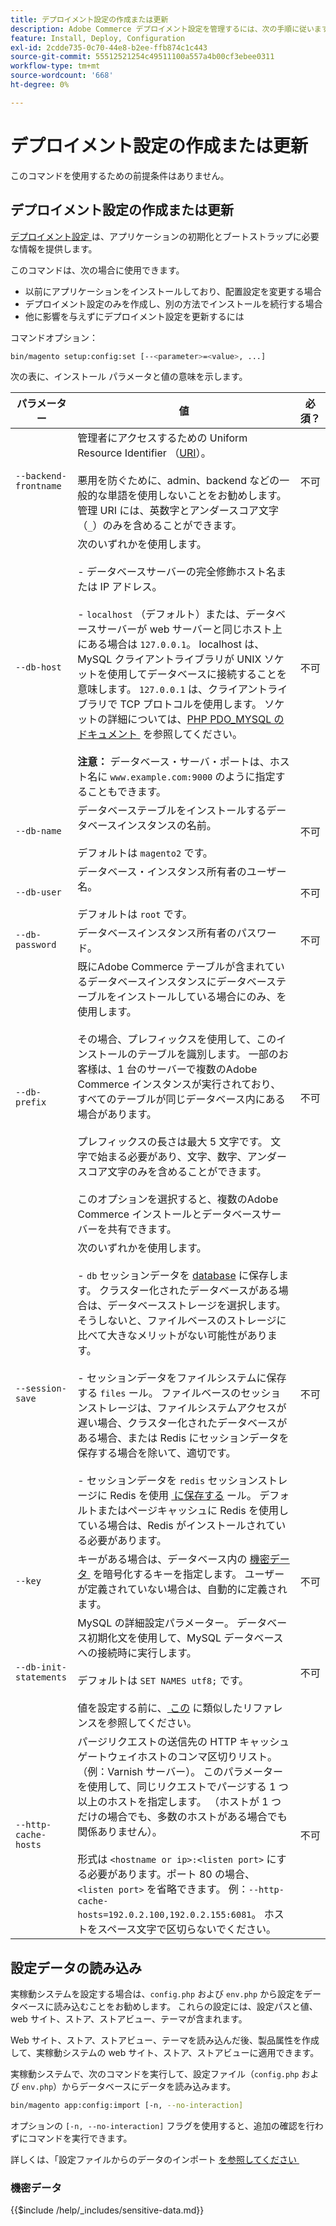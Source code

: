 ```yaml
---
title: デプロイメント設定の作成または更新
description: Adobe Commerce デプロイメント設定を管理するには、次の手順に従います。
feature: Install, Deploy, Configuration
exl-id: 2cdde735-0c70-44e8-b2ee-ffb874c1c443
source-git-commit: 55512521254c49511100a557a4b00cf3ebee0311
workflow-type: tm+mt
source-wordcount: '668'
ht-degree: 0%

---
```


# デプロイメント設定の作成または更新

このコマンドを使用するための前提条件はありません。

## デプロイメント設定の作成または更新

[&#x200B; デプロイメント設定 &#x200B;](../../configuration/reference/deployment-files.md) は、アプリケーションの初期化とブートストラップに必要な情報を提供します。

このコマンドは、次の場合に使用できます。

* 以前にアプリケーションをインストールしており、配置設定を変更する場合
* デプロイメント設定のみを作成し、別の方法でインストールを続行する場合
* 他に影響を与えずにデプロイメント設定を更新するには

コマンドオプション：

```bash
bin/magento setup:config:set [--<parameter>=<value>, ...]
```

次の表に、インストール パラメータと値の意味を示します。

| パラメーター | 値 | 必須？ |
|--- |--- |--- |
| `--backend-frontname` | 管理者にアクセスするための Uniform Resource Identifier （[URI](https://www.w3.org/Protocols/rfc2616/rfc2616-sec3.html#sec3.2)）。<br><br> 悪用を防ぐために、admin、backend などの一般的な単語を使用しないことをお勧めします。 管理 URI には、英数字とアンダースコア文字（`_`）のみを含めることができます。 | 不可 |
| `--db-host` | 次のいずれかを使用します。<br><br>- データベースサーバーの完全修飾ホスト名または IP アドレス。<br><br>- `localhost` （デフォルト）または、データベースサーバーが web サーバーと同じホスト上にある場合は `127.0.0.1`。 localhost は、MySQL クライアントライブラリが UNIX ソケットを使用してデータベースに接続することを意味します。 `127.0.0.1` は、クライアントライブラリで TCP プロトコルを使用します。 ソケットの詳細については、[PHP PDO_MYSQL のドキュメント &#x200B;](https://www.php.net/manual/en/ref.pdo-mysql.php) を参照してください。<br><br>**注意：** データベース・サーバ・ポートは、ホスト名に `www.example.com:9000` のように指定することもできます。 | 不可 |
| `--db-name` | データベーステーブルをインストールするデータベースインスタンスの名前。<br><br> デフォルトは `magento2` です。 | 不可 |
| `--db-user` | データベース・インスタンス所有者のユーザー名。<br><br> デフォルトは `root` です。 | 不可 |
| `--db-password` | データベースインスタンス所有者のパスワード。 | 不可 |
| `--db-prefix` | 既にAdobe Commerce テーブルが含まれているデータベースインスタンスにデータベーステーブルをインストールしている場合にのみ、を使用します。<br><br> その場合、プレフィックスを使用して、このインストールのテーブルを識別します。 一部のお客様は、1 台のサーバーで複数のAdobe Commerce インスタンスが実行されており、すべてのテーブルが同じデータベース内にある場合があります。<br><br> プレフィックスの長さは最大 5 文字です。 文字で始まる必要があり、文字、数字、アンダースコア文字のみを含めることができます。<br><br> このオプションを選択すると、複数のAdobe Commerce インストールとデータベースサーバーを共有できます。 | 不可 |
| `--session-save` | 次のいずれかを使用します。<br><br>- `db` セッションデータを [database](https://developer.adobe.com/commerce/php/development/cache/partial/database-caching/) に保存します。 クラスター化されたデータベースがある場合は、データベースストレージを選択します。そうしないと、ファイルベースのストレージに比べて大きなメリットがない可能性があります。<br><br>- セッションデータをファイルシステムに保存する `files` ール。 ファイルベースのセッションストレージは、ファイルシステムアクセスが遅い場合、クラスター化されたデータベースがある場合、または Redis にセッションデータを保存する場合を除いて、適切です。<br><br>- セッションデータを `redis` セッションストレージに Redis を使用 [&#x200B; に保存する &#x200B;](../../configuration/cache/config-redis.md) ール。 デフォルトまたはページキャッシュに Redis を使用している場合は、Redis がインストールされている必要があります。 | 不可 |
| `--key` | キーがある場合は、データベース内の [&#x200B; 機密データ &#x200B;](#sensitive-data) を暗号化するキーを指定します。 ユーザーが定義されていない場合は、自動的に定義されます。 | 不可 |
| `--db-init-statements` | MySQL の詳細設定パラメーター。 データベース初期化文を使用して、MySQL データベースへの接続時に実行します。<br><br> デフォルトは `SET NAMES utf8;` です。<br><br> 値を設定する前に、[&#x200B; この &#x200B;](https://dev.mysql.com/doc/refman/5.6/en/server-options.html) に類似したリファレンスを参照してください。 | 不可 |
| `--http-cache-hosts` | パージリクエストの送信先の HTTP キャッシュゲートウェイホストのコンマ区切りリスト。 （例：Varnish サーバー）。 このパラメーターを使用して、同じリクエストでパージする 1 つ以上のホストを指定します。 （ホストが 1 つだけの場合でも、多数のホストがある場合でも関係ありません）。<br><br> 形式は `<hostname or ip>:<listen port>` にする必要があります。ポート 80 の場合、`<listen port>` を省略できます。 例：`--http-cache-hosts=192.0.2.100,192.0.2.155:6081`。 ホストをスペース文字で区切らないでください。 | 不可 |

## 設定データの読み込み

実稼動システムを設定する場合は、`config.php` および `env.php` から設定をデータベースに読み込むことをお勧めします。
これらの設定には、設定パスと値、web サイト、ストア、ストアビュー、テーマが含まれます。

Web サイト、ストア、ストアビュー、テーマを読み込んだ後、製品属性を作成して、実稼動システムの web サイト、ストア、ストアビューに適用できます。

実稼動システムで、次のコマンドを実行して、設定ファイル（`config.php` および `env.php`）からデータベースにデータを読み込みます。

```bash
bin/magento app:config:import [-n, --no-interaction]
```

オプションの `[-n, --no-interaction]` フラグを使用すると、追加の確認を行わずにコマンドを実行できます。

詳しくは、「設定ファイルからのデータのインポート [&#x200B; を参照してください &#x200B;](../../configuration/cli/import-configuration.md)

### 機密データ

{{$include /help/_includes/sensitive-data.md}}

<!-- Last updated from includes: 2024-04-16 09:42:31 -->
